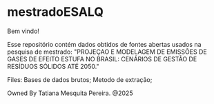 # mestradoESALQ

Bem vindo! 


Esse repositório contém dados obtidos de fontes abertas usados na pesquisa de mestrado: "PROJEÇAO E MODELAGEM DE EMISSÕES DE GASES DE EFEITO ESTUFA NO BRASIL: CENÁRIOS DE GESTÃO DE RESÍDUOS SÓLIDOS ATÉ 2050." 

Files: 
Bases de dados brutos;
Metodo de extração;


Owned By Tatiana Mesquita Pereira. @2025

